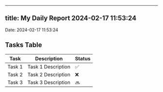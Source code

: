 
---
title: My Daily Report 2024-02-17 11:53:24
---

Date: 2024-02-17 11:53:24

## Tasks Table

| Task | Description | Status |
|------|-------------|--------|
| Task 1 | Task 1 Description | ✅ |
| Task 2 | Task 2 Description | ❌ |
| Task 3 | Task 3 Description | 🔜 |
